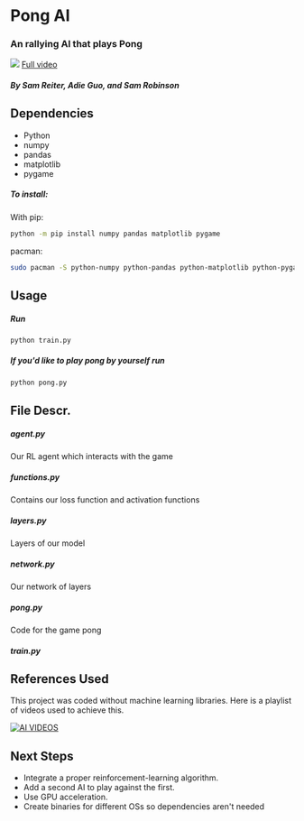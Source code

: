 # Pong AI
### An rallying AI that plays Pong
![](https://media.giphy.com/media/HQlb1YUv0GtmyEVCqy/giphy.gif)
[Full video](https://drive.google.com/file/d/1jogvmUo2OPmf_dEu7pDzd8V9-vyO_2n_/view?usp=sharing)

##### By Sam Reiter, Adie Guo, and Sam Robinson


## Dependencies
- Python
- numpy
- pandas
- matplotlib
- pygame
##### To install:
With pip:
```bash
python -m pip install numpy pandas matplotlib pygame
```
pacman:
```bash
sudo pacman -S python-numpy python-pandas python-matplotlib python-pygame
```

## Usage
##### Run
```bash
python train.py
```

##### If you\'d like to play pong by yourself run
```bash
python pong.py
```
## File Descr.

##### agent.py
Our RL agent which interacts with the game
##### functions.py
Contains our loss function and  activation functions
##### layers.py
Layers of our model
##### network.py
Our network of layers
##### pong.py
Code for the game pong
##### train.py

## References Used
This project was coded without machine learning libraries. Here is a playlist of videos used to achieve this.

[![AI VIDEOS](https://i.ytimg.com/vi/IHZwWFHWa-w/maxresdefault.jpg)](https://youtube.com/playlist?list=PLKM3Q3j59zpH7O0VQGFCvmW5ISlM0tys6)

## Next Steps
- Integrate a proper reinforcement-learning algorithm.
- Add a second AI to play against the first.
- Use GPU acceleration.
- Create binaries for different OSs so dependencies aren't needed

